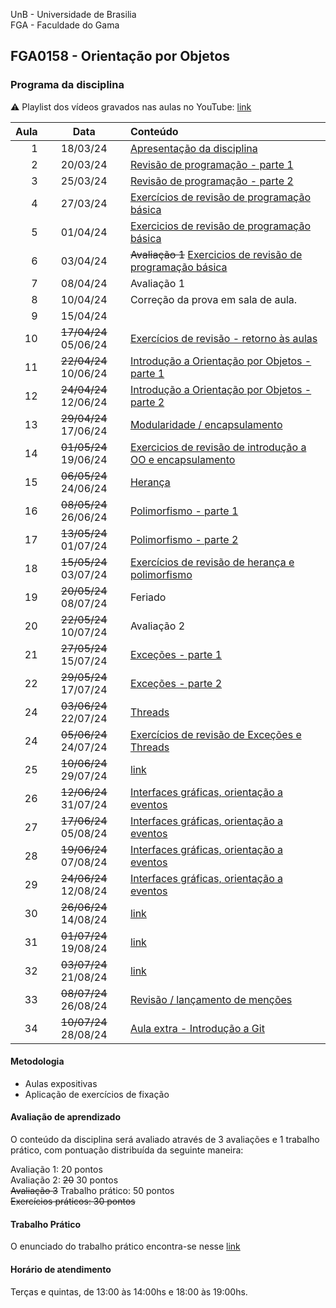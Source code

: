 UnB - Universidade de Brasilia  
FGA - Faculdade do Gama  
## FGA0158 - Orientação por Objetos


### Programa da disciplina

:warning: Playlist dos vídeos gravados nas aulas no YouTube: [link](https://youtube.com/playlist?list=PLrzhWxX1YYM9znXBp_YhiyiXIdXadLeka)

**Aula**  | **Data** | **Conteúdo**
---------:|:---------------------:|:----------
1         |   18/03/24            | [Apresentação da disciplina](aula1/)
2         |   20/03/24            | [Revisão de programação - parte 1](aula2/)
3         |   25/03/24            | [Revisão de programação - parte 2](aula3/)
4         |   27/03/24            | [Exercícios de revisão de programação básica](aula4/)
5         |   01/04/24            | [Exercicios de revisão de programação básica](aula4/)
6         |   03/04/24            | ~~Avaliação 1~~ [Exercicios de revisão de programação básica](aula4/)
7         |   08/04/24            | Avaliação 1 
8         |   10/04/24            | Correção da prova em sala de aula.
9         |   15/04/24            | 
10        | ~~17/04/24~~ 05/06/24 | [Exercícios de revisão - retorno às aulas](exercicios/revisaoCB)
11        | ~~22/04/24~~ 10/06/24 | [Introdução a Orientação por Objetos - parte 1](aula6/) 
12        | ~~24/04/24~~ 12/06/24 | [Introdução a Orientação por Objetos - parte 2](aula7/)
13        | ~~29/04/24~~ 17/06/24 | [Modularidade / encapsulamento](aula8/)
14        | ~~01/05/24~~ 19/06/24 | [Exercicios de revisão de introdução a OO e encapsulamento](aula9/)
15        | ~~06/05/24~~ 24/06/24 | [Herança](aula10/)
16        | ~~08/05/24~~ 26/06/24 | [Polimorfismo - parte 1](aula11/)
17        | ~~13/05/24~~ 01/07/24 | [Polimorfismo - parte 2](aula12/)
18        | ~~15/05/24~~ 03/07/24 | [Exercícios de revisão de herança e polimorfismo](aula13/)
19        | ~~20/05/24~~ 08/07/24 | Feriado  
20        | ~~22/05/24~~ 10/07/24 | Avaliação 2
21        | ~~27/05/24~~ 15/07/24 | [Exceções - parte 1](aula15/)                  
22        | ~~29/05/24~~ 17/07/24 | [Exceções - parte 2](aula16/)
24        | ~~03/06/24~~ 22/07/24 | [Threads](aula17/)
24        | ~~05/06/24~~ 24/07/24 | [Exercícios de revisão de Exceções e Threads](aula18/)  
25        | ~~10/06/24~~ 29/07/24 | [link](aula19/)                                                     
26        | ~~12/06/24~~ 31/07/24 | [Interfaces gráficas, orientação a eventos](aula24/)
27        | ~~17/06/24~~ 05/08/24 | [Interfaces gráficas, orientação a eventos](aula25/)
28        | ~~19/06/24~~ 07/08/24 | [Interfaces gráficas, orientação a eventos](aula26/)
29        | ~~24/06/24~~ 12/08/24 | [Interfaces gráficas, orientação a eventos](aula27/)
30        | ~~26/06/24~~ 14/08/24 | [link](aula28/)
31        | ~~01/07/24~~ 19/08/24 | [link](aula29/)
32        | ~~03/07/24~~ 21/08/24 | [link](aula30/)
33        | ~~08/07/24~~ 26/08/24 | [Revisão / lançamento de menções](aula32/)
34        | ~~10/07/24~~ 28/08/24 | [Aula extra - Introdução a Git ](aula33/)
                       
#### Metodologia

* Aulas expositivas
* Aplicação de exercícios de fixação

#### Avaliação de aprendizado 

O conteúdo da disciplina será avaliado através de 3 avaliações e 1 trabalho
prático, com pontuação distribuída da seguinte maneira: 

Avaliação 1: 20 pontos  
Avaliação 2: ~~20~~ 30 pontos  
~~Avaliação 3~~ Trabalho prático: 50 pontos  
~~Exercícios práticos: 30 pontos~~


#### Trabalho Prático

O enunciado do trabalho prático encontra-se nesse [link](trabalhoPratico/)


#### Horário de atendimento
Terças e quintas, de 13:00 às 14:00hs e 18:00 às 19:00hs.
